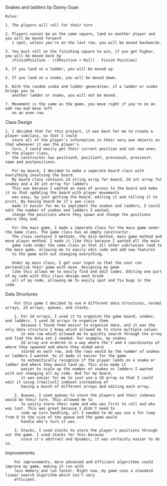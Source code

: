 Snakes and ladders by Danny Guan
    
    Rules:

    1. The players will roll for their turn
    
    2. Players cannot be on the same square, land on another player and you will be moved forward
       1 spot, unless you're on the last row, you will be moved backwards.
    
    3. You must roll on the finishing square to win, if you get higher, you will be moved back by
       (FinishPosition - ((XPosition + Roll) - Finish Position)
    
    4. If you land on a ladder, you will be moved up.
    
    5. If you land on a snake, you will be moved down.
    
    6. With the random snake and ladder generation, if a ladder or snake brings you to
       another ladder or snake, you will not be moved.
    
    7. Movement is the same as the game, you move right if you're on an odd row and move left
       on an even row.

Class Design

    1. I decided that for this project, it was best for me to create a player subclass, so that I could
       store all of the player's information in their very own objects so that whenever it was the player's
       turn, I could easily get their current position and set new ones. In the player class, 
       the constructor has positionX, positionY, previousX, previousY, name and pastpositions. 
       
       For my board, I decided to make a seperate board class with everything involving the board. 
       My board class contains 2d string array for board, 2d int array for snakes and a 2d int array for ladders
       This was because I wanted an ease of access to the board and make it so that updating the board with player movements
       was easy, by just getting the board, editing it and telling it to print. By having board be it's own class
       made it easier for me to impliment the snakes and ladders, I could edit the number of snakes and ladders I wanted,
       change the positions where they spawn and change the positions where they end.
    
       For the main game, I made a seperate class for the main game under the Game class. The game class has an empty constructor.
       The class contains 3 methods, the dice method, main game method and move player method. I made it like this because I wanted all the main
       game code under the same class so that all other subclasses lead to the main game, allowing me to easily edit code and add new features
       to the game with out changing everything.
    
       Under my main class, I get user input so that the user can personalize their game with ease. Designing my game
       like this allows me to easily find and edit codes. Editing one part of my code with this class design wont break
       all of my code, allowing me to easily spot and fix bugs in the code.

Data Structures

        For this game I decided to use 4 different data structures, normal arrays, 2d arrays, queues, and stacks.
        
        1. For 2d arrays, I used it to organize the game board, snakes, and ladders. I used 2d arrays to organize them
           because I found them easier to organize data, and it was the only data structure I knew which allowed me to store multiple values
           in one row which allowed me to quickly search through the array and find the data set I needed. For example, my snakes
           2d array are ordered in a way where the Y and X coordinates of where they spawned and where they ended were
           stored on each row, and the rows would be the number of snakes or ladders I wanted. So it made it easier for the game
           to automitically recognize if the player lands on a snake or ladder and where they would land up. This also made it
           easier to scale up the number of snakes or ladders I wanted with out changing all my code. And for my board,
           it was easier for me to just use a 2d array so that I could edit it using [row][col] indexes insteading of
           having a bunch of different arrays and editing each array.

        2. Queues, I used queues to store the players and their indexes would be their turn. This allowed me to
           to easily store their name and who was first to roll and who was last. This was great because I didn't need to
           code up turn handling, all I needed to do was use a for loop from 0 to the size of the queue and the game would
           handle who's turn it was.

        3. Stacks, I used stacks to store the player's positions through out the game. I used stacks for this because
           since it's abstract and dynamic, it was certainly easier to do so.
    
Improvements

        For improvements, more advanced and efficient algorithms could improve my game, making it run with
        less memory and run faster. Right now, my game uses a standard linear search algorithm which isn't very
        efficient.
